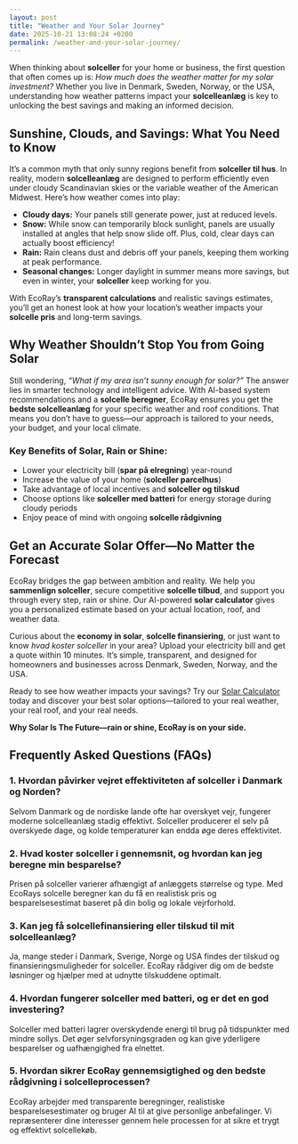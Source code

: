 ```yaml
---
layout: post
title: "Weather and Your Solar Journey"
date: 2025-10-21 13:08:24 +0200
permalink: /weather-and-your-solar-journey/
---
```

When thinking about **solceller** for your home or business, the first question that often comes up is: *How much does the weather matter for my solar investment?* Whether you live in Denmark, Sweden, Norway, or the USA, understanding how weather patterns impact your **solcelleanlæg** is key to unlocking the best savings and making an informed decision.

## Sunshine, Clouds, and Savings: What You Need to Know

It’s a common myth that only sunny regions benefit from **solceller til hus**. In reality, modern **solcelleanlæg** are designed to perform efficiently even under cloudy Scandinavian skies or the variable weather of the American Midwest. Here’s how weather comes into play:

- **Cloudy days:** Your panels still generate power, just at reduced levels.
- **Snow:** While snow can temporarily block sunlight, panels are usually installed at angles that help snow slide off. Plus, cold, clear days can actually boost efficiency!
- **Rain:** Rain cleans dust and debris off your panels, keeping them working at peak performance.
- **Seasonal changes:** Longer daylight in summer means more savings, but even in winter, your **solceller** keep working for you.

With EcoRay’s **transparent calculations** and realistic savings estimates, you’ll get an honest look at how your location’s weather impacts your **solcelle pris** and long-term savings.

## Why Weather Shouldn’t Stop You from Going Solar

Still wondering, *“What if my area isn’t sunny enough for solar?”* The answer lies in smarter technology and intelligent advice. With AI-based system recommendations and a **solcelle beregner**, EcoRay ensures you get the **bedste solcelleanlæg** for your specific weather and roof conditions. That means you don’t have to guess—our approach is tailored to your needs, your budget, and your local climate.

### Key Benefits of Solar, Rain or Shine:
- Lower your electricity bill (**spar på elregning**) year-round
- Increase the value of your home (**solceller parcelhus**)
- Take advantage of local incentives and **solceller og tilskud**
- Choose options like **solceller med batteri** for energy storage during cloudy periods
- Enjoy peace of mind with ongoing **solcelle rådgivning**

## Get an Accurate Solar Offer—No Matter the Forecast

EcoRay bridges the gap between ambition and reality. We help you **sammenlign solceller**, secure competitive **solcelle tilbud**, and support you through every step, rain or shine. Our AI-powered **solar calculator** gives you a personalized estimate based on your actual location, roof, and weather data.

Curious about the **economy in solar**, **solcelle finansiering**, or just want to know *hvad koster solceller* in your area? Upload your electricity bill and get a quote within 10 minutes. It’s simple, transparent, and designed for homeowners and businesses across Denmark, Sweden, Norway, and the USA.

Ready to see how weather impacts your savings? Try our [Solar Calculator](https://ecoray.dk/en/calculator) today and discover your best solar options—tailored to your real weather, your real roof, and your real needs.

**Why Solar Is The Future—rain or shine, EcoRay is on your side.**

## Frequently Asked Questions (FAQs)

### 1. Hvordan påvirker vejret effektiviteten af solceller i Danmark og Norden?
Selvom Danmark og de nordiske lande ofte har overskyet vejr, fungerer moderne solcelleanlæg stadig effektivt. Solceller producerer el selv på overskyede dage, og kolde temperaturer kan endda øge deres effektivitet.

### 2. Hvad koster solceller i gennemsnit, og hvordan kan jeg beregne min besparelse?
Prisen på solceller varierer afhængigt af anlæggets størrelse og type. Med EcoRays solcelle beregner kan du få en realistisk pris og besparelsesestimat baseret på din bolig og lokale vejrforhold.

### 3. Kan jeg få solcellefinansiering eller tilskud til mit solcelleanlæg?
Ja, mange steder i Danmark, Sverige, Norge og USA findes der tilskud og finansieringsmuligheder for solceller. EcoRay rådgiver dig om de bedste løsninger og hjælper med at udnytte tilskuddene optimalt.

### 4. Hvordan fungerer solceller med batteri, og er det en god investering?
Solceller med batteri lagrer overskydende energi til brug på tidspunkter med mindre sollys. Det øger selvforsyningsgraden og kan give yderligere besparelser og uafhængighed fra elnettet.

### 5. Hvordan sikrer EcoRay gennemsigtighed og den bedste rådgivning i solcelleprocessen?
EcoRay arbejder med transparente beregninger, realistiske besparelsesestimater og bruger AI til at give personlige anbefalinger. Vi repræsenterer dine interesser gennem hele processen for at sikre et trygt og effektivt solcellekøb.

<script type="application/ld+json">
{
  "@context": "https://schema.org",
  "@type": "BlogPosting",
  "headline": "Weather and Your Solar Journey",
  "description": "Explore how weather impacts your solar energy investment with EcoRay. Learn about solceller performance in different climates and get expert advice tailored for Denmark, Sweden, Norway, and the USA.",
  "image": "https://ecoray.dk/assets/images/solar-weather.jpg",
  "author": {
    "@type": "Person",
    "name": "EcoRay"
  },
  "publisher": {
    "@type": "Person",
    "name": "EcoRay"
  },
  "datePublished": "2024-06-01",
  "mainEntityOfPage": {
    "@type": "WebPage",
    "@id": "https://ecoray.dk/en/blog/weather-and-your-solar-journey"
  },
  "keywords": "solceller, solcelleanlæg, solceller til hus, solcelle pris, køb solceller, bedste solcelleanlæg, solcelle beregner, solceller med batteri, solceller finansiering, hvad koster solceller, solcelle tilbud, solceller og tilskud, solcelle investering, solceller parcelhus, spar på elregning, solcelle rådgivning, sammenlign solceller, solceller 2025, solceller Danmark, solceller gennemsigtighed, B2C, lead generation, solar, automation, AI Intelligence, AI, intelligent solar",
  "inLanguage": "en-US"
}
</script>

<script type="application/ld+json">
{
  "@context": "https://schema.org",
  "@type": "FAQPage",
  "mainEntity": [
    {
      "@type": "Question",
      "name": "Hvordan påvirker vejret effektiviteten af solceller i Danmark og Norden?",
      "acceptedAnswer": {
        "@type": "Answer",
        "text": "Selvom Danmark og de nordiske lande ofte har overskyet vejr, fungerer moderne solcelleanlæg stadig effektivt. Solceller producerer el selv på overskyede dage, og kolde temperaturer kan endda øge deres effektivitet."
      }
    },
    {
      "@type": "Question",
      "name": "Hvad koster solceller i gennemsnit, og hvordan kan jeg beregne min besparelse?",
      "acceptedAnswer": {
        "@type": "Answer",
        "text": "Prisen på solceller varierer afhængigt af anlæggets størrelse og type. Med EcoRays solcelle beregner kan du få en realistisk pris og besparelsesestimat baseret på din bolig og lokale vejrforhold."
      }
    },
    {
      "@type": "Question",
      "name": "Kan jeg få solcellefinansiering eller tilskud til mit solcelleanlæg?",
      "acceptedAnswer": {
        "@type": "Answer",
        "text": "Ja, mange steder i Danmark, Sverige, Norge og USA findes der tilskud og finansieringsmuligheder for solceller. EcoRay rådgiver dig om de bedste løsninger og hjælper med at udnytte tilskuddene optimalt."
      }
    },
    {
      "@type": "Question",
      "name": "Hvordan fungerer solceller med batteri, og er det en god investering?",
      "acceptedAnswer": {
        "@type": "Answer",
        "text": "Solceller med batteri lagrer overskydende energi til brug på tidspunkter med mindre sollys. Det øger selvforsyningsgraden og kan give yderligere besparelser og uafhængighed fra elnettet."
      }
    },
    {
      "@type": "Question",
      "name": "Hvordan sikrer EcoRay gennemsigtighed og den bedste rådgivning i solcelleprocessen?",
      "acceptedAnswer": {
        "@type": "Answer",
        "text": "EcoRay arbejder med transparente beregninger, realistiske besparelsesestimater og bruger AI til at give personlige anbefalinger. Vi repræsenterer dine interesser gennem hele processen for at sikre et trygt og effektivt solcellekøb."
      }
    }
  ]
}
</script>